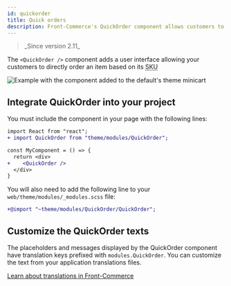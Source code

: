 ```yaml
---
id: quickorder
title: Quick orders
description: Front-Commerce's QuickOrder component allows customers to add products to the cart by entering an SKU and a quantity. This component is self-contained and renders a compact form that has been designed to be integrated into different contexts. This guide explains how to integrate this feature into your application.
---
```


<blockquote class="feature--new">
_Since version 2.11_
</blockquote>

The `<QuickOrder />` component adds a user interface allowing your customers to directly order an item based on its <abbr title="Stock Keeping Unit">SKU</abbr>

![Example with the component added to the default's theme minicart](/docs/advanced/features/quickorder_images/Quickorder-sample.png)

## Integrate QuickOrder into your project

You must include the component in your page with the following lines:

```diff
import React from "react";
+ import QuickOrder from "theme/modules/QuickOrder";

const MyComponent = () => {
  return <div>
+    <QuickOrder />
  </div>
}
```

You will also need to add the following line to your `web/theme/modules/_modules.scss` file:

```diff
+@import "~theme/modules/QuickOrder/QuickOrder";
```

## Customize the QuickOrder texts

The placeholders and messages displayed by the QuickOrder component have translation keys prefixed with `modules.QuickOrder`. You can customize the text from your application translations files.

<div class="center">
  <a class="link primary button" href="/docs/advanced/theme/translations.html">Learn about translations in Front-Commerce</a>
</div>
